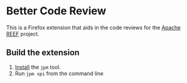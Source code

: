# Better Code Review

This is a Firefox extension that aids in the code reviews for the [Apache REEF](http://reef.apache.org) project.


## Build the extension

  1. [Install] the `jpm` tool.
  2. Run `jpm xpi` from the command line

[Install]:https://developer.mozilla.org/en-US/Add-ons/SDK/Tools/jpm#Installation